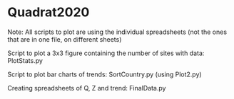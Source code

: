 # Quadrat2020

Note: All scripts to plot are using the individual spreadsheets (not the ones that are in one file, on different sheets)

Script to plot a 3x3 figure containing the number of sites with data: PlotStats.py

Script to plot bar charts of trends: SortCountry.py (using Plot2.py)

Creating spreadsheets of Q, Z and trend: FinalData.py


